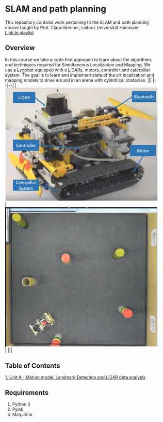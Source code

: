 # SLAM and path planning
This repository contains work pertaining to the SLAM and path planning course taught by Prof. Claus Brenner, Leibniz Universität Hannover  
[Link to playlist](https://www.youtube.com/playlist?list=PLpUPoM7Rgzi_7YWn14Va2FODh7LzADBSm)

## Overview
In this course we take a code first approach to learn about the algorithms and techniques required for Simultaneous Localization and Mapping. We use a Legobot equipped with a LiDARs, motors, controller and caterpillar system. The goal is to learn and implement state of the art localization and mapping models to drive around in an arena with cylindrical obstacles.
|||
|--|--|
|![img1](notes_stash/img1.png)|![img2](notes_stash/img2.png)|
|||
## Table of Contents
[1. Unit A - Motion model, Landmark Detection and LiDAR data analysis](https://github.com/Srihari293/AI_ML/tree/main/Courses/SLAM_and_path_planning/Unit-A)

## Requirements
1. Python 3
2. Pylab
3. Matplotlib
